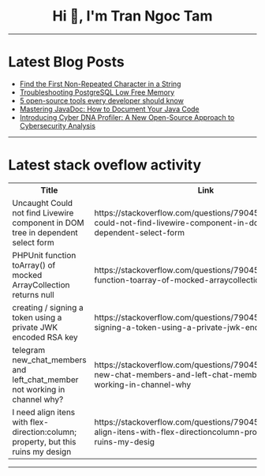 <h1 align="center">Hi 👋, I'm Tran Ngoc Tam</h1>

---

# Latest Blog Posts 
<!-- BLOG-POST-LIST:START -->
- [Find the First Non-Repeated Character in a String](https://dev.to/realnamehidden1_61/find-the-first-non-repeated-character-in-a-string-34nb)
- [Troubleshooting PostgreSQL Low Free Memory](https://dev.to/metis/troubleshooting-postgresql-low-free-memory-2e4)
- [5 open-source tools every developer should know](https://dev.to/codewithshahan/5-open-source-tools-every-developer-should-know-5ffm)
- [Mastering JavaDoc: How to Document Your Java Code](https://dev.to/arshisaxena26/mastering-javadoc-how-to-document-your-java-code-5hhf)
- [Introducing Cyber DNA Profiler: A New Open-Source Approach to Cybersecurity Analysis](https://dev.to/alien97/introducing-cyber-dna-profiler-a-new-open-source-approach-to-cybersecurity-analysis-4dcd)
<!-- BLOG-POST-LIST:END -->

---

# Latest stack oveflow activity
<table>
  <tr><th>Title</th><th>Link</th></tr>
  <!-- STACKOVERFLOW:START --><tr><td>Uncaught Could not find Livewire component in DOM tree in dependent select form</td><td>https://stackoverflow.com/questions/79045552/uncaught-could-not-find-livewire-component-in-dom-tree-in-dependent-select-form</td></tr><tr><td>PHPUnit function toArray&lpar;&rpar; of mocked ArrayCollection returns null</td><td>https://stackoverflow.com/questions/79045454/phpunit-function-toarray-of-mocked-arraycollection-returns-null</td></tr><tr><td>creating / signing a token using a private JWK encoded RSA key</td><td>https://stackoverflow.com/questions/79045327/creating-signing-a-token-using-a-private-jwk-encoded-rsa-key</td></tr><tr><td>telegram new_chat_members and left_chat_member not working in channel why?</td><td>https://stackoverflow.com/questions/79045297/telegram-new-chat-members-and-left-chat-member-not-working-in-channel-why</td></tr><tr><td>I need align itens with flex-direction:column; property, but this ruins my design</td><td>https://stackoverflow.com/questions/79045227/i-need-align-itens-with-flex-directioncolumn-property-but-this-ruins-my-desig</td></tr><!-- STACKOVERFLOW:END -->
</table>

---


